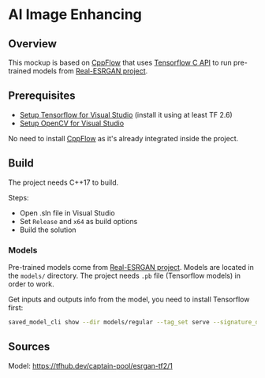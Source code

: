 # AI Image Enhancing

## Overview

This mockup is based on [CppFlow](https://github.com/serizba/cppflow) that uses [Tensorflow C API](https://www.tensorflow.org/install/lang_c) to run pre-trained models from [Real-ESRGAN project](https://github.com/xinntao/Real-ESRGAN).

## Prerequisites
- [Setup Tensorflow for Visual Studio](http://iamsurya.com/using-libtensorflow-dlls-in-a-visual-studio-project/) (install it using at least TF 2.6)
- [Setup OpenCV for Visual Studio](https://www.youtube.com/watch?v=unSce_GPwto)

No need to install [CppFlow](https://github.com/serizba/cppflow) as it's already integrated inside the project.

## Build

The project needs C++17 to build.

Steps:
- Open .sln file in Visual Studio
- Set `Release` and `x64` as build options
- Build the solution

### Models

Pre-trained models come from [Real-ESRGAN project](https://github.com/xinntao/Real-ESRGAN).
Models are located in the `models/` directory. The project needs `.pb` file (Tensorflow models) in order to work.

Get inputs and outputs info from the model, you need to install Tensorflow first:
```bash
saved_model_cli show --dir models/regular --tag_set serve --signature_def serving_default
```

## Sources

Model: https://tfhub.dev/captain-pool/esrgan-tf2/1
